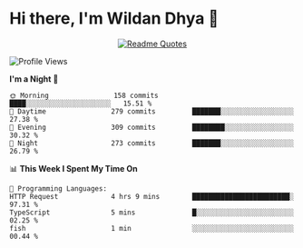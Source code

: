 # Hi there, I'm Wildan Dhya 👋 

<div align="center">
  <a href="https://github.com/piyushsuthar/github-readme-quotes">
    <img src="https://quotes-github-readme.vercel.app/api?quote=Try%2C%20Fail%2C%20Retry&author=unknown&type=vertical&theme=dark" alt="Readme Quotes">
  </a>
</div>

<!--START_SECTION:waka-->
![Profile Views](http://img.shields.io/badge/Profile%20Views-0-blue)

**I'm a Night 🦉** 

```text
🌞 Morning                158 commits         ████░░░░░░░░░░░░░░░░░░░░░   15.51 % 
🌆 Daytime                279 commits         ███████░░░░░░░░░░░░░░░░░░   27.38 % 
🌃 Evening                309 commits         ████████░░░░░░░░░░░░░░░░░   30.32 % 
🌙 Night                  273 commits         ███████░░░░░░░░░░░░░░░░░░   26.79 % 
```


📊 **This Week I Spent My Time On** 

```text
💬 Programming Languages: 
HTTP Request             4 hrs 9 mins        ████████████████████████░   97.31 % 
TypeScript               5 mins              █░░░░░░░░░░░░░░░░░░░░░░░░   02.25 % 
fish                     1 min               ░░░░░░░░░░░░░░░░░░░░░░░░░   00.44 % 
```


<!--END_SECTION:waka-->

<!--## GitHub Stats-->
<!--![Top Languages](https://github-readme-stats.vercel.app/api/top-langs/?username=wildandhya&layout=compact&theme=dracula)-->











